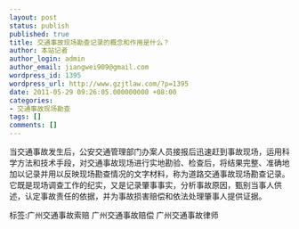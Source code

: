 ```yaml
---
layout: post
status: publish
published: true
title: 交通事故现场勘查记录的概念和作用是什么？
author: 本站记者
author_login: admin
author_email: jiangwei909@gmail.com
wordpress_id: 1395
wordpress_url: http://www.gzjtlaw.com/?p=1395
date: 2011-05-29 09:26:05.000000000 +08:00
categories:
- 交通事故现场勘查
tags: []
comments: []
---
```

当交通事故发生后，公安交通管理部门办案人员接报后迅速赶到事故现场，运用科学方法和技术手段，对交通事故现场进行实地勘验、检查后，将结果完整、准确地加以记录并用以反映现场勘查情况的文字材料，称为道路交通事故现场勘查记录。它既是现场调查工作的纪实，又是记录肇事事实，分析事故原因，甄别当事人供述，认定事故责任的依据，并为事故损害赔偿和依法处理肇事人提供证据。标签:广州交通事故索赔 广州交通事故赔偿 广州交通事故律师
